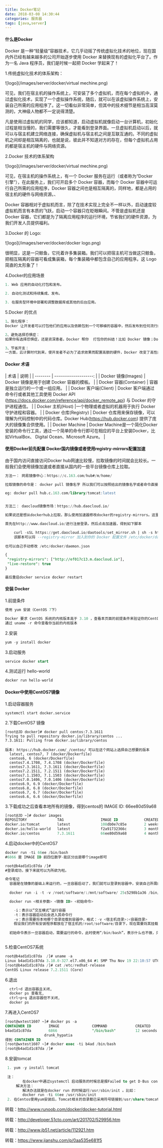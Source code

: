 ```yaml
---
title: Docker笔记
date: 2018-03-08 14:30:44
categories: 服务器
tags: [java,server]
---
```

#### 什么是Docker
Docker 是一种“轻量级”容器技术，它几乎动摇了传统虚拟化技术的地位，现在国内外已经有越来越多的公司开始逐步使用 Docker 来替换现有的虚拟化平台了。作为一名 Java 程序员，我们是时候一起把 Docker 学起来了！

1.传统虚拟化技术的体系架构：

![logo](/images/server/docker/virtual mechine.png) 

可见，我们在宿主机的操作系统上，可安装了多个虚拟机，而在每个虚拟机中，通过虚拟化技术，实现了一个虚拟操作系统，随后，就可以在该虚拟操作系统上，安装自己所需的应用程序了。这一切看似非常简单，但其中的技术细节是相当高深莫测的，大神级人物都不一定说得清楚。
<!--more-->

凡是使用过虚拟机的同学，应该都知道，启动虚拟机就像启动一台计算机，初始化过程是相当慢的，我们需要等很久，才能看到登录界面。一旦虚拟机启动以后，就可以与宿主机建立网络连接，确保虚拟机与宿主机之间是互联互通的。不同的虚拟机之间却是相互隔离的，也就是说，彼此并不知道对方的存在，但每个虚拟机占用的都是宿主机的硬件与网络资源。

2.Docker 技术的体系架构

![logo](/images/server/docker/virtual mechine.png) 

可见，在宿主机的操作系统上，有一个 Docker 服务在运行（或者称为“Docker 引擎”），在此服务上，我们可开启多个 Docker 容器，而每个 Docker 容器中可运行自己所需的应用程序，Docker 容器之间也是相互隔离的，同样地，都是占用的宿主机的硬件与网络资源。、

Docker 容器相对于虚拟机而言，除了在技术实现上完全不一样以外，启动速度较虚拟机而言有本质的飞跃，启动一个容器只在眨眼瞬间。不管是虚拟机还是 Docker 容器，它们都是为了隔离应用程序的运行环境，节省我们的硬件资源，为我们开发人员提供福利。


3.Docker 的 Logo:

![logo](/images/server/docker/docker logo.png) 

很明显，这是一只鲸鱼，它托着许多集装箱。我们可以把宿主机可当做这只鲸鱼，把相互隔离的容器可看成集装箱，每个集装箱中都包含自己的应用程序。这 Logo 简直的太形象了！

4.Docker的应用场景
```sql
1. Web 应用的自动化打包和发布。

2. 自动化测试和持续集成、发布。

3. 在服务型环境中部署和调整数据库或其他的后台应用。
```
5.Docker 的优点
```sql
1、简化程序：
Docker 让开发者可以打包他们的应用以及依赖包到一个可移植的容器中，然后发布到任何流行的 Linux 机器上，便可以实现虚拟化。Docker改变了虚拟化的方式，使开发者可以直接将自己的成果放入Docker中进行管理。方便快捷已经是 Docker的最大优势，过去需要用数天乃至数周的	任务，在Docker容器的处理下，只需要数秒就能完成。

2、避免选择恐惧症：
如果你有选择恐惧症，还是资深患者。Docker 帮你	打包你的纠结！比如 Docker 镜像；Docker 镜像中包含了运行环境和配置，所以 Docker 可以简化部署多种应用实例工作。比如 Web 应用、后台应用、数据库应用、大数据应用比如 Hadoop 集群、消息队列等等都可以打包成一个镜像部署。

3、节省开支：
一方面，云计算时代到来，使开发者不必为了追求效果而配置高额的硬件，Docker 改变了高性能必然高价格的思维定势。Docker 与云的结合，让云空间得到更充分的利用。不仅解决了硬件管理的问题，也改变了虚拟化的方式。
```
#### Docker 术语

   |     术语 | 说明    | 
    | --------   | --------------------:   | 
    |  Docker 镜像(Images)       | Docker 镜像是用于创建 Docker 容器的模板。 |
    |  Docker 容器(Container)        | 容器是独立运行的一个或一组应用。     |
    |  Docker 客户端(Client)     | Docker 客户端通过命令行或者其他工具使用 Docker API (https://docs.docker.com/reference/api/docker_remote_api) 与 Docker 的守护进程通信。 |
    |  Docker 主机(Host)      |一个物理或者虚拟的机器用于执行 Docker 守护进程和容器。     |
    |  Docker 仓库(Registry) |      Docker 仓库用来保存镜像，可以理解为代码控制中的代码仓库。Docker Hub(https://hub.docker.com) 提供了庞大的镜像集合供使用。|
    |  Docker Machine       | Docker Machine是一个简化Docker安装的命令行工具，通过一个简单的命令行即可在相应的平台上安装Docker，比如VirtualBox、 Digital Ocean、Microsoft Azure。      |


#### 使用Docker前先配置 Docker国内镜像或者使用registry-mirrors配置加速

由于国内访问直接访问Docker hub网速比较慢，拉取镜像的时间就会比较长。一般我们会使用镜像加速或者直接从国内的一些平台镜像仓库上拉取。 

```sql
方法一： 网易镜像中心：https://c.163.com/hub#/m/home/ 

拉取镜像的命令是： docker pull 镜像名字 所以我们可以按照给出的镜像名字或者命令直接拉取。

eg: docker pull hub.c.163.com/library/tomcat:latest


方法二： daocloud镜像市场：https://hub.daocloud.io/

如果说还是想从dockerhub上拉取，那么使用加速器修改docker的registry-mirrors。这里使用的是DaoCloud的加速器。 

首先在http://www.daocloud.io/进行注册登录。然后点击加速器，得到如下脚本

    curl -sSL https://get.daocloud.io/daotools/set_mirror.sh | sh -s http://24524c4f.m.daocloud.io Copy
    该脚本可以将 --registry-mirror 加入到你的 Docker 配置文件 /etc/docker/daemon.json 中。适用于 Ubuntu14.04、Debian、CentOS6 、CentOS7、Fedora、Arch Linux、openSUSE Leap 42.1，其他版本可能有细微不同。更多详情请访问文档。
 
也可以自己手动修改 /etc/docker/daemon.json

{
 "registry-mirrors": ["http://ef017c13.m.daocloud.io"],
 "live-restore": true
}

最后重启docker service docker restart
```
#### 安装 Docker
1.前提条件
```sql
使用 yum 安装（CentOS 7下）

Docker 要求 CentOS 系统的内核版本高于 3.10 ，查看本页面的前提条件来验证你的CentOS 版本是否支持 Docker 。
通过 uname -r 命令查看你当前的内核版本

```
2.安装
```sql
yum -y install docker
```
3.启动服务
```sql
service docker start
```
4.测试运行 hello-world
```sql
docker run hello-world
```

#### Docker中使用CentOS7镜像
1.启动容器服务
```genericsql
systemctl start docker.service 
```
2.下载CentOS7 镜像
```genericsql
[root@JD docker]# docker pull centos:7.3.1611
Trying to pull repository docker.io/library/centos ... 
7.3.1611: Pulling from docker.io/library/centos

版本: https://hub.docker.com/_/centos/ 可以在这个网站上选择自己想要的版本
  latest, centos7, 7 (docker/Dockerfile)
  centos6, 6 (docker/Dockerfile)
  centos7.4.1708, 7.4.1708 (docker/Dockerfile)
  centos7.3.1611, 7.3.1611 (docker/Dockerfile)
  centos7.2.1511, 7.2.1511 (docker/Dockerfile)
  centos7.1.1503, 7.1.1503 (docker/Dockerfile)
  centos7.0.1406, 7.0.1406 (docker/Dockerfile)
  centos6.9, 6.9 (docker/Dockerfile)
  centos6.8, 6.8 (docker/Dockerfile)
  centos6.7, 6.7 (docker/Dockerfile)
  centos6.6, 6.6 (docker/Dockerfile)
```
3.下载成功之后查看本地所有的镜像，得到centos的 IMAGE ID: 66ee80d59a68
```sql
[root@JD ~]# docker images
REPOSITORY              TAG                 IMAGE ID            CREATED             SIZE
docker.io/tomcat        latest              108db0e7c85e        2 weeks ago         557.4 MB
docker.io/hello-world   latest              f2a91732366c        3 months ago        1.848 kB
docker.io/centos        7.3.1611            66ee80d59a68        4 months ago        191.8 MB
```

4.启动docker中的CentOS7
```sql
docker run -ti 66ee /bin/bash
#6866 是 IMAGE ID 前四位数字-能区分出是哪个image即可

root@b4ad1d1c87da /]# 
#登录成功，接下来就可以为所欲为啦。

命令笔记
  容器是在镜像的基础上来运行的，一旦容器启动了，我们就可以登录到容器中，安装自己所需的软件或应用程序。既然镜像已经下载到本地，那么如何才能启动容器呢
  
  docker run -i -t -v /root/software/:/mnt/software/ 25c5298b1a36 /bin/bash

  docker run <相关参数> <镜像 ID> <初始命令>

    -i：表示以“交互模式”运行容器
    -t：表示容器启动后会进入其命令行
    -v：表示需要将本地哪个目录挂载到容器中，格式：-v <宿主机目录>:<容器目录>
    假设我们的所有安装程序都放在了宿主机的/root/software/目录下，现在需要将其挂载到容器的/mnt/software/目录下。
    
  初始命令表示一旦容器启动，需要运行的命令，此时使用“/bin/bash”，表示什么也不做，只需进入命令行即可。



```
5.检查CentOS7系统
```sql
root@b4ad1d1c87da  /]# uname -a
Linux b4ad1d1c87da 3.10.0-327.el7.x86_64 #1 SMP Thu Nov 19 22:10:57 UTC 2015 x86_64 x86_64 x86_64 GNU/Linux
[root@b4ad1d1c87da /]# cat /etc/redhat-release 
CentOS Linux release 7.2.1511 (Core)
```
6.退出
```sql
  ctrl+d 退出容器且关闭, 
  docker ps 查看无,
  ctrl+p+q 退出容器但不关闭, 
  docker ps
```
 
7.再进入CentOS7
```sql
[root@wxtest1607 ~]# docker ps -a
CONTAINER ID        IMAGE               COMMAND             CREATED             STATUS              PORTS               NAMES
b4ad1d1c87da        6866                "/bin/bash"         12 seconds ago      Up 9 seconds                            mad_swanson
                  drunk_hypatia
得到 CONTAINER ID         
[root@wxtest1607 ~]# docker exec -ti b4ad /bin/bash  
[root@b4ad1d1c87da /]#

```
8.安装tomcat 
```sql
 1. yum -y install tomcat
 
 注：
        在docker中通过systemctl 启动服务的时候总是报Failed to get D-Bus connection: Operation not permitted 这样的错误提示。
     解决方法：
        解决办法就是在docker run 的时候运行/usr/sbin/init 。比如：
        docker run -ti 66ee /usr/sbin/init
 2. 在Centos使用yum安装后，Tomcat相关的目录都已采用符号链接到/usr/share/tomcat6目录，包含webapps等，这很方便我们配置管理
```

转载：http://www.runoob.com/docker/docker-tutorial.html

转载：http://developer.51cto.com/art/201702/529956.htm

转载：http://www.jb51.net/article/112921.htm

转载：https://www.jianshu.com/p/0aa535e681f5
